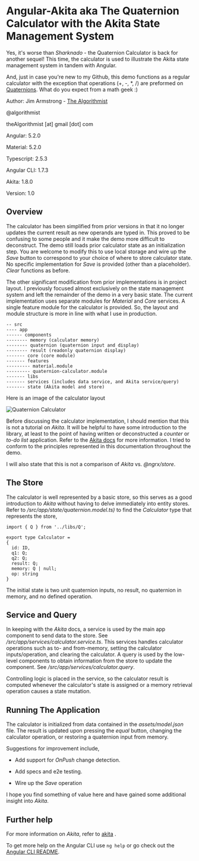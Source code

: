 # Angular-Akita aka The Quaternion Calculator with the Akita State Management System

Yes, it's worse than _Sharknado_ - the Quaternion Calculator is back for another sequel!  This time, the calculator is used to illustrate the Akita state management system in tandem with Angular.

And, just in case you're new to my Github, this demo functions as a regular calculator with the exception that operations (+, -, *, /) are preformed on [Quaternions](https://en.wikipedia.org/wiki/Quaternion).  What do you expect from a math geek :)

 
Author:  Jim Armstrong - [The Algorithmist](http://www.algorithmist.net)

@algorithmist

theAlgorithmist [at] gmail [dot] com

Angular: 5.2.0

Material: 5.2.0

Typescript: 2.5.3

Angular CLI: 1.7.3

Akita: 1.8.0

Version: 1.0

## Overview

The calculator has been simplified from prior versions in that it no longer updates the current result as new operands are typed in.  This proved to be confusing to some people and it make the demo more difficult to deconstruct.  The demo still loads prior calculator state as an initialization step.  You are welcome to modify this to use local storage and wire up the _Save_ button to correspond to your choice of where to store calculator state.  No specific implementation for _Save_ is provided (other than a placeholder).  _Clear_ functions as before.

The other significant modification from prior implementations is in project layout.  I previously focused almost exclusively on the state management system and left the remainder of the demo in a very basic state.  The current implementation uses separate modules for _Material_ and _Core_ services.  A single feature module for the calculator is provided.  So, the layout and module structure is more in line with what I use in production.  

```
-- src
---- app
------ components
-------- memory (calculator memory)
-------- quaternion (quaternion input and display)
-------- result (readonly quaternion display)
------- core (core module)
------- features
--------- material.module
--------- quaternion-calculator.module
------- libs
------- services (includes data service, and Akita service/query)
------- state (Akita model and store)
```

Here is an image of the calculator layout

![Quaternion Calculator](http://algorithmist.net/image/qc.png "Quaternion Calculator")


Before discussing the calculator implementation, I should mention that this is not a tutorial on _Akita_.  It will be helpful to have some introduction to the library, at least to the point of having written or deconstructed a _counter_ or _to-do list_ application.  Refer to the [Akita docs](https://netbasal.gitbook.io/akita/) for more information.  I tried to conform to the principles represented in this documentation throughout the demo.

I will also state that this is not a comparison of _Akita_ vs. _@ngrx/store_.  


## The Store

The calculator is well represented by a basic store, so this serves as a good introduction to _Akita_ without having to delve immediately into entity stores.  Refer to _/src/app/state/quaternion.model.ts)_ to find the _Calculator_ type that represents the store,

```
import { Q​ } from '../libs/Q';

export type Calculator =
{
  id: ID,
  q1: Q;
  q2: Q;
  result: Q;
  memory: Q | null;
  op: string
}
```

The initial state is two unit quaternion inputs, no result, no quaternion in memory, and no defined operation.


## Service and Query

In keeping with the _Akita_ docs, a service is used by the main app component to send data to the store.  See _/src/app/services/calculator.service.ts_.  This services handles calculator operations such as to- and from-memory, setting the calculator inputs/operation, and clearing the calculator.  A query is used by the low-level components to obtain information from the store to update the component.  See _/src/app/services/calculator.query_.

Controlling logic is placed in the service, so the calculator result is computed whenever the calculator's state is assigned or a memory retrieval operation causes a state mutation.
 

## Running The Application

The calculator is initialized from data contained in the _assets/model.json_ file.  The result is updated upon pressing the _equal_ button, changing the calculator operation, or restoring a quaternion input from memory.

Suggestions for improvement include,

- Add support for _OnPush_ change detection. 

- Add specs and e2e testing.

- Wire up the _Save_ operation

I hope you find something of value here and have gained some additional insight into _Akita_.


## Further help

For more information on _Akita_, refer to [akita](https://github.com/datorama/akita) .

To get more help on the Angular CLI use `ng help` or go check out the [Angular CLI README](https://github.com/angular/angular-cli/blob/master/README.md).

